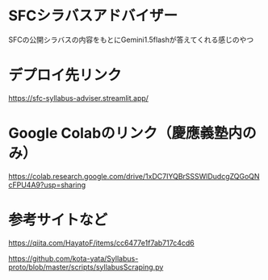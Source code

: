 # SFCシラバスアドバイザー

SFCの公開シラバスの内容をもとにGemini1.5flashが答えてくれる感じのやつ

# デプロイ先リンク

https://sfc-syllabus-adviser.streamlit.app/

# Google Colabのリンク（慶應義塾内のみ）

https://colab.research.google.com/drive/1xDC7IYQBrSSSWlDudcgZQGoQNcFPU4A9?usp=sharing

# 参考サイトなど
https://qiita.com/HayatoF/items/cc6477e1f7ab717c4cd6

https://github.com/kota-yata/Syllabus-proto/blob/master/scripts/syllabusScraping.py

